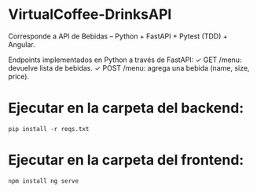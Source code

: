 # VirtualCoffee-DrinksAPI

Corresponde a API de Bebidas – Python + FastAPI + Pytest (TDD) + Angular.

Endpoints implementados en Python a través de FastAPI:
✓ GET /menu: devuelve lista de bebidas.
✓ POST /menu: agrega una bebida (name, size, price).

# Ejecutar en la carpeta del backend:
`pip install -r reqs.txt`

# Ejecutar en la carpeta del frontend:
`npm install
ng serve`

